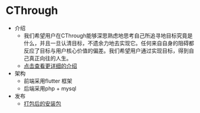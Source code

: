 # CThrough

- 介绍
    - 我们希望用户在CThrough能够深思熟虑地思考自己所追寻地目标究竟是什么，并且一旦认清目标，不遗余力地去实现它。任何来自自身的阻碍都反应了目标与用户核心价值的偏差。我们希望用户通过实现目标，得到自己真正向往的人生。
    - [点击查看更详细的介绍](https://www.baidu.com)
- 架构
    - 前端采用flutter 框架
    - 后端采用php + mysql 
- 发布
    - [打包后的安装包](https://github.com/callmebg/CThrough/releases)
